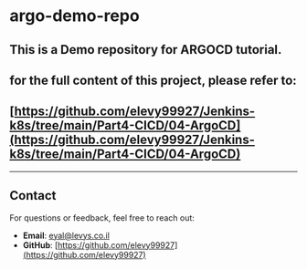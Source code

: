 # argo-demo-repo
## This is a Demo repository for ARGOCD tutorial.
## for the full content of this project, please refer to:
## [https://github.com/elevy99927/Jenkins-k8s/tree/main/Part4-CICD/04-ArgoCD](https://github.com/elevy99927/Jenkins-k8s/tree/main/Part4-CICD/04-ArgoCD)




---
## Contact

For questions or feedback, feel free to reach out:

- **Email**: eyal@levys.co.il
- **GitHub**: [https://github.com/elevy99927](https://github.com/elevy99927)

